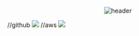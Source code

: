 <div align="center">
  
  ![header](https://capsule-render.vercel.app/api?color=gradient&customColorList=0,2,3&fontColor=333333&type=Shark&text=Lukaid&animation=fadeIn)
</div>

//github
<img src="https://img.shields.io/badge/github-181717?style=for-the-badge&logo=github&logoColor=white">
//aws
<img src="https://img.shields.io/badge/aws-232F3E?style=for-the-badge&logo=aws&logoColor=white">
